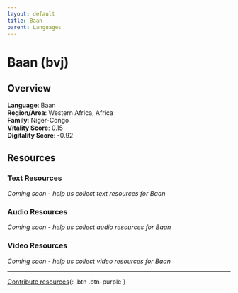 ```yaml
---
layout: default
title: Baan
parent: Languages
---
```


# Baan (bvj)

## Overview

**Language**: Baan  
**Region/Area**: Western Africa, Africa  
**Family**: Niger-Congo  
**Vitality Score**: 0.15  
**Digitality Score**: -0.92  

## Resources

### Text Resources
*Coming soon - help us collect text resources for Baan*

### Audio Resources
*Coming soon - help us collect audio resources for Baan*

### Video Resources
*Coming soon - help us collect video resources for Baan*

---

[Contribute resources](https://fairtrain.github.io/){: .btn .btn-purple }
